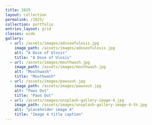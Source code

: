 ```yaml
---
title: 2025
layout: collection
permalink: /2025/
collection: portfolio
entries_layout: grid
classes: wide
gallery:
  - url: /assets/images/adoseofulosis.jpg
    image_path: /assets/images/adoseofulosis.jpg
    alt: "A Dose of Ulosis"
    title: "A Dose of Ulosis"
  - url: /assets/images/mouthwash.jpg
    image_path: /assets/images/mouthwash.jpg
    alt: "Mouthwash"
    title: "Mouthwash"
  - url: /assets/images/pawsout.jpg
    image_path: /assets/images/pawsout.jpg
    alt: "Paws Out"
    title: "Paws Out"
  - url: /assets/images/unsplash-gallery-image-4.jpg
    image_path: /assets/images/unsplash-gallery-image-4-th.jpg
    alt: "placeholder image 4"
    title: "Image 4 title caption"
---
```

